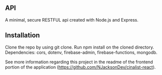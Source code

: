 ## API
A minimal, secure RESTFUL api created with Node.js and Express. 

## Installation

Clone the repo by using git clone.
Run npm install on the cloned directory.
Dependencies: cors, dotenv, firebase-admin, firebase-functions, mongodb.


See more information regarding this project in the readme of the frontend portion of the application (https://github.com/NJacksonDev/cinalist-react).
